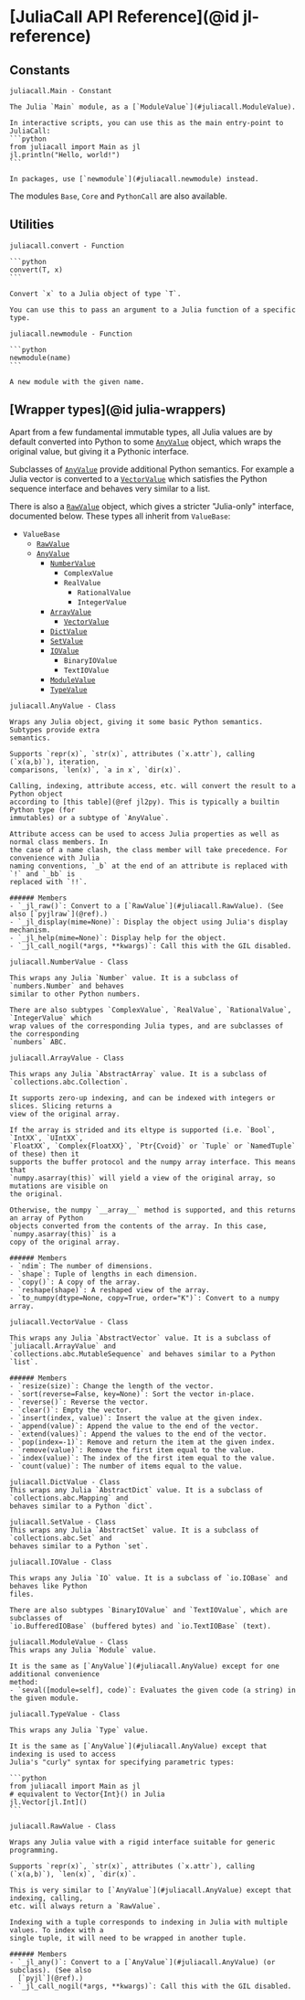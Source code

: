 # [JuliaCall API Reference](@id jl-reference)

## Constants

`````@customdoc
juliacall.Main - Constant

The Julia `Main` module, as a [`ModuleValue`](#juliacall.ModuleValue).

In interactive scripts, you can use this as the main entry-point to JuliaCall:
```python
from juliacall import Main as jl
jl.println("Hello, world!")
```

In packages, use [`newmodule`](#juliacall.newmodule) instead.
`````

The modules `Base`, `Core` and `PythonCall` are also available.

## Utilities

`````@customdoc
juliacall.convert - Function

```python
convert(T, x)
```

Convert `x` to a Julia object of type `T`.

You can use this to pass an argument to a Julia function of a specific type.
`````

`````@customdoc
juliacall.newmodule - Function

```python
newmodule(name)
```

A new module with the given name.
`````

## [Wrapper types](@id julia-wrappers)

Apart from a few fundamental immutable types, all Julia values are by default converted into
Python to some [`AnyValue`](#juliacall.AnyValue) object, which wraps the original value, but
giving it a Pythonic interface.

Subclasses of [`AnyValue`](#juliacall.AnyValue) provide additional Python semantics. For
example a Julia vector is converted to a [`VectorValue`](#juliacall.VectorValue) which
satisfies the Python sequence interface and behaves very similar to a list.

There is also a [`RawValue`](#juliacall.RawValue) object, which gives a stricter
"Julia-only" interface, documented below. These types all inherit from `ValueBase`:

- `ValueBase`
  - [`RawValue`](#juliacall.RawValue)
  - [`AnyValue`](#juliacall.AnyValue)
    - [`NumberValue`](#juliacall.NumberValue)
      - `ComplexValue`
      - `RealValue`
        - `RationalValue`
        - `IntegerValue`
    - [`ArrayValue`](#juliacall.ArrayValue)
      - [`VectorValue`](#juliacall.VectorValue)
    - [`DictValue`](#juliacall.DictValue)
    - [`SetValue`](#juliacall.SetValue)
    - [`IOValue`](#juliacall.IOValue)
      - `BinaryIOValue`
      - `TextIOValue`
    - [`ModuleValue`](#juliacall.ModuleValue)
    - [`TypeValue`](#juliacall.TypeValue)

`````@customdoc
juliacall.AnyValue - Class

Wraps any Julia object, giving it some basic Python semantics. Subtypes provide extra
semantics.

Supports `repr(x)`, `str(x)`, attributes (`x.attr`), calling (`x(a,b)`), iteration,
comparisons, `len(x)`, `a in x`, `dir(x)`.

Calling, indexing, attribute access, etc. will convert the result to a Python object
according to [this table](@ref jl2py). This is typically a builtin Python type (for
immutables) or a subtype of `AnyValue`.

Attribute access can be used to access Julia properties as well as normal class members. In
the case of a name clash, the class member will take precedence. For convenience with Julia
naming conventions, `_b` at the end of an attribute is replaced with `!` and `_bb` is
replaced with `!!`.

###### Members
- `_jl_raw()`: Convert to a [`RawValue`](#juliacall.RawValue). (See also [`pyjlraw`](@ref).)
- `_jl_display(mime=None)`: Display the object using Julia's display mechanism.
- `_jl_help(mime=None)`: Display help for the object.
- `_jl_call_nogil(*args, **kwargs)`: Call this with the GIL disabled.
`````

`````@customdoc
juliacall.NumberValue - Class

This wraps any Julia `Number` value. It is a subclass of `numbers.Number` and behaves
similar to other Python numbers.

There are also subtypes `ComplexValue`, `RealValue`, `RationalValue`, `IntegerValue` which
wrap values of the corresponding Julia types, and are subclasses of the corresponding
`numbers` ABC.
`````

`````@customdoc
juliacall.ArrayValue - Class

This wraps any Julia `AbstractArray` value. It is a subclass of
`collections.abc.Collection`.

It supports zero-up indexing, and can be indexed with integers or slices. Slicing returns a
view of the original array.

If the array is strided and its eltype is supported (i.e. `Bool`, `IntXX`, `UIntXX`,
`FloatXX`, `Complex{FloatXX}`, `Ptr{Cvoid}` or `Tuple` or `NamedTuple` of these) then it
supports the buffer protocol and the numpy array interface. This means that
`numpy.asarray(this)` will yield a view of the original array, so mutations are visible on
the original.

Otherwise, the numpy `__array__` method is supported, and this returns an array of Python
objects converted from the contents of the array. In this case, `numpy.asarray(this)` is a
copy of the original array.

###### Members
- `ndim`: The number of dimensions.
- `shape`: Tuple of lengths in each dimension.
- `copy()`: A copy of the array.
- `reshape(shape)`: A reshaped view of the array.
- `to_numpy(dtype=None, copy=True, order="K")`: Convert to a numpy array.
`````

`````@customdoc
juliacall.VectorValue - Class

This wraps any Julia `AbstractVector` value. It is a subclass of `juliacall.ArrayValue` and
`collections.abc.MutableSequence` and behaves similar to a Python `list`.

###### Members
- `resize(size)`: Change the length of the vector.
- `sort(reverse=False, key=None)`: Sort the vector in-place.
- `reverse()`: Reverse the vector.
- `clear()`: Empty the vector.
- `insert(index, value)`: Insert the value at the given index.
- `append(value)`: Append the value to the end of the vector.
- `extend(values)`: Append the values to the end of the vector.
- `pop(index=-1)`: Remove and return the item at the given index.
- `remove(value)`: Remove the first item equal to the value.
- `index(value)`: The index of the first item equal to the value.
- `count(value)`: The number of items equal to the value.
`````

`````@customdoc
juliacall.DictValue - Class
This wraps any Julia `AbstractDict` value. It is a subclass of `collections.abc.Mapping` and
behaves similar to a Python `dict`.
`````

`````@customdoc
juliacall.SetValue - Class
This wraps any Julia `AbstractSet` value. It is a subclass of `collections.abc.Set` and
behaves similar to a Python `set`.
`````

`````@customdoc
juliacall.IOValue - Class

This wraps any Julia `IO` value. It is a subclass of `io.IOBase` and behaves like Python
files.

There are also subtypes `BinaryIOValue` and `TextIOValue`, which are subclasses of
`io.BufferedIOBase` (buffered bytes) and `io.TextIOBase` (text).
`````

`````@customdoc
juliacall.ModuleValue - Class
This wraps any Julia `Module` value.

It is the same as [`AnyValue`](#juliacall.AnyValue) except for one additional convenience
method:
- `seval([module=self], code)`: Evaluates the given code (a string) in the given module.
`````

`````@customdoc
juliacall.TypeValue - Class

This wraps any Julia `Type` value.

It is the same as [`AnyValue`](#juliacall.AnyValue) except that indexing is used to access
Julia's "curly" syntax for specifying parametric types:

```python
from juliacall import Main as jl
# equivalent to Vector{Int}() in Julia
jl.Vector[jl.Int]()
```
`````

`````@customdoc
juliacall.RawValue - Class

Wraps any Julia value with a rigid interface suitable for generic programming.

Supports `repr(x)`, `str(x)`, attributes (`x.attr`), calling (`x(a,b)`), `len(x)`, `dir(x)`.

This is very similar to [`AnyValue`](#juliacall.AnyValue) except that indexing, calling,
etc. will always return a `RawValue`.

Indexing with a tuple corresponds to indexing in Julia with multiple values. To index with a
single tuple, it will need to be wrapped in another tuple.

###### Members
- `_jl_any()`: Convert to a [`AnyValue`](#juliacall.AnyValue) (or subclass). (See also
  [`pyjl`](@ref).)
- `_jl_call_nogil(*args, **kwargs)`: Call this with the GIL disabled.
`````

